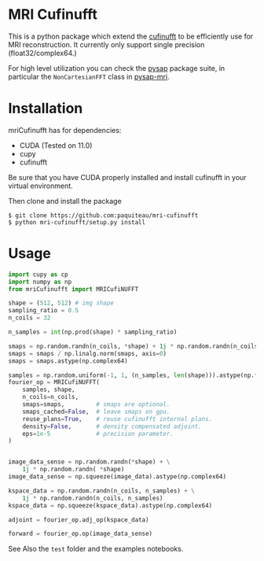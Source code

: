 # MRI Cufinufft

This is a python  package which extend the [cufinufft](https://github.com/flatironinstitute/cufinufft/) to be efficiently use for MRI reconstruction. It currently only support single precision (float32/complex64.)


For high level utilization you can check the [pysap](https://github.com/CEA-COSMIC/pysap/) package suite, in particular the `NonCartesianFFT` class in [pysap-mri](https://github.com/CEA-COSMIC/pysap-mri).

# Installation 

mriCufinufft has for dependencies:
- CUDA (Tested on 11.0)
- cupy 
- cufinufft 


Be sure that you have CUDA properly installed and install cufinufft in your virtual environment.

Then clone and install the package
```shell
$ git clone https://github.com:paquiteau/mri-cufinufft
$ python mri-cufinufft/setup.py install 
```

# Usage 

``` python
import cupy as cp
import numpy as np
from mriCufinufft import MRICufiNUFFT

shape = (512, 512) # img shape
sampling_ratio = 0.5
n_coils = 32

n_samples = int(np.prod(shape) * sampling_ratio)

smaps = np.random.randn(n_coils, *shape) + 1j * np.random.randn(n_coils, *shape)
smaps = smaps / np.linalg.norm(smaps, axis=0)
smaps = smaps.astype(np.complex64)

samples = np.random.uniform(-1, 1, (n_samples, len(shape))).astype(np.float32) * np.pi
fourier_op = MRICufiNUFFT(
    samples, shape,
    n_coils=n_coils,
    smaps=smaps,         # smaps are optional.
    smaps_cached=False,  # leave smaps on gpu.
    reuse_plans=True,    # reuse cufinufft internal plans.
    density=False,       # density compensated adjoint.
    eps=1e-5             # precision parameter.
)


image_data_sense = np.random.randn(*shape) + \
    1j * np.random.randn( *shape)
image_data_sense = np.squeeze(image_data).astype(np.complex64)

kspace_data = np.random.randn(n_coils, n_samples) + \
    1j * np.random.randn(n_coils, n_samples)
kspace_data = np.squeeze(kspace_data).astype(np.complex64)

adjoint = fourier_op.adj_op(kspace_data)

forward = fourier_op.op(image_data_sense)
```

See Also the `test` folder and the examples notebooks.


